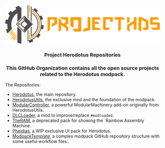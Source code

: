 <div align="center">
    <img src="https://raw.githubusercontent.com/ProjectHDS/.github/master/dark%20phds%403x.png" width="800px">
    <h3 align="center">Project Herodotus Repositories</h3>
    <h3 align="center">This GitHub Organization contains all the open source projects related to the Herodotus modpack.</h3>
</div>

The Repositories:
* [Herodotus](https://github.com/ProjectHDS/Herodotus), the main repository.
* [HerodotusUtils](https://github.com/ProjectHDS/HerodotusUtils), the exclusive mod and the foundation of the modpack.
* [ModularController](https://github.com/ProjectHDS/ModularController), a powerful ModularMachinery add-on originally from HerodotusUtils.
* [DLCLoader](https://github.com/ProjectHDS/DLCLoader), a mod to improve/replace `#modloaded`.
* [TheRAM](https://github.com/ProjectHDS/TheRAM), a deprecated pack for showing the `Rainbow Assembly Machine.
* [Pheidias](https://github.com/ProjectHDS/Pheidias), a WIP exclusive UI pack for Herodotus.
* [ModpackTemplate](https://github.com/ProjectHDS/ModpackTemplate), a complex modpack GitHub repository structure with some useful workflow files:.
